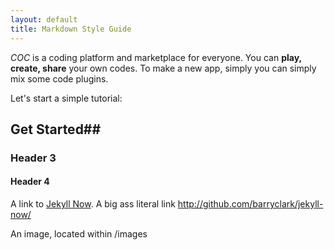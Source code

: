 ```yaml
---
layout: default
title: Markdown Style Guide
---
```


_COC_ is a coding platform and marketplace for everyone. You can **play, create, share** your own codes.
To make a new app, simply you can simply mix some code plugins.

Let's start a simple tutorial:

## Get Started##

### Header 3

#### Header 4

A link to [Jekyll Now](http://github.com/barryclark/jekyll-now/). A big ass literal link <http://github.com/barryclark/jekyll-now/>

An image, located within /images
